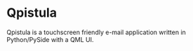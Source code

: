 Qpistula
========

Qpistula is a touchscreen friendly e-mail application written in Python/PySide with a QML UI.